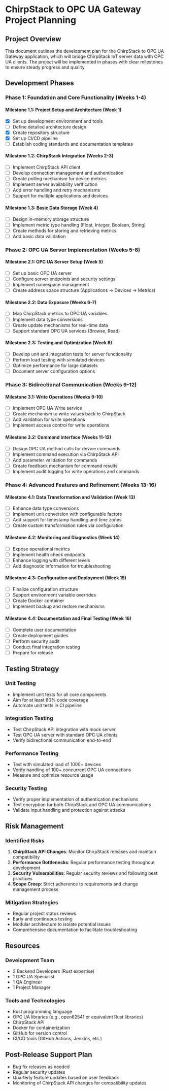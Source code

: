 # ChirpStack to OPC UA Gateway Project Planning

## Project Overview
This document outlines the development plan for the ChirpStack to OPC UA Gateway application, which will bridge ChirpStack IoT server data with OPC UA clients. The project will be implemented in phases with clear milestones to ensure steady progress and quality.

## Development Phases

### Phase 1: Foundation and Core Functionality (Weeks 1-4)

#### Milestone 1.1: Project Setup and Architecture (Week 1)
- [x] Set up development environment and tools
- [ ] Define detailed architecture design
- [x] Create repository structure
- [x] Set up CI/CD pipeline
- [ ] Establish coding standards and documentation templates

#### Milestone 1.2: ChirpStack Integration (Weeks 2-3)
- [ ] Implement ChirpStack API client
- [ ] Develop connection management and authentication
- [ ] Create polling mechanism for device metrics
- [ ] Implement server availability verification
- [ ] Add error handling and retry mechanisms
- [ ] Support for multiple applications and devices

#### Milestone 1.3: Basic Data Storage (Week 4)
- [ ] Design in-memory storage structure
- [ ] Implement metric type handling (Float, Integer, Boolean, String)
- [ ] Create methods for storing and retrieving metrics
- [ ] Add basic data validation

### Phase 2: OPC UA Server Implementation (Weeks 5-8)

#### Milestone 2.1: OPC UA Server Setup (Week 5)
- [ ] Set up basic OPC UA server
- [ ] Configure server endpoints and security settings
- [ ] Implement namespace management
- [ ] Create address space structure (Applications → Devices → Metrics)

#### Milestone 2.2: Data Exposure (Weeks 6-7)
- [ ] Map ChirpStack metrics to OPC UA variables
- [ ] Implement data type conversions
- [ ] Create update mechanisms for real-time data
- [ ] Support standard OPC UA services (Browse, Read)

#### Milestone 2.3: Testing and Optimization (Week 8)
- [ ] Develop unit and integration tests for server functionality
- [ ] Perform load testing with simulated devices
- [ ] Optimize performance for large datasets
- [ ] Document server configuration options

### Phase 3: Bidirectional Communication (Weeks 9-12)

#### Milestone 3.1: Write Operations (Weeks 9-10)
- [ ] Implement OPC UA Write service
- [ ] Create mechanism to write values back to ChirpStack
- [ ] Add validation for write operations
- [ ] Implement access control for write operations

#### Milestone 3.2: Command Interface (Weeks 11-12)
- [ ] Design OPC UA method calls for device commands
- [ ] Implement command execution via ChirpStack API
- [ ] Add parameter validation for commands
- [ ] Create feedback mechanism for command results
- [ ] Implement audit logging for write operations and commands

### Phase 4: Advanced Features and Refinement (Weeks 13-16)

#### Milestone 4.1: Data Transformation and Validation (Week 13)
- [ ] Enhance data type conversions
- [ ] Implement unit conversion with configurable factors
- [ ] Add support for timestamp handling and time zones
- [ ] Create custom transformation rules via configuration

#### Milestone 4.2: Monitoring and Diagnostics (Week 14)
- [ ] Expose operational metrics
- [ ] Implement health check endpoints
- [ ] Enhance logging with different levels
- [ ] Add diagnostic information for troubleshooting

#### Milestone 4.3: Configuration and Deployment (Week 15)
- [ ] Finalize configuration structure
- [ ] Support environment variable overrides
- [ ] Create Docker container
- [ ] Implement backup and restore mechanisms

#### Milestone 4.4: Documentation and Final Testing (Week 16)
- [ ] Complete user documentation
- [ ] Create deployment guides
- [ ] Perform security audit
- [ ] Conduct final integration testing
- [ ] Prepare for release

## Testing Strategy

### Unit Testing
- Implement unit tests for all core components
- Aim for at least 80% code coverage
- Automate unit tests in CI pipeline

### Integration Testing
- Test ChirpStack API integration with mock server
- Test OPC UA server with standard OPC UA clients
- Verify bidirectional communication end-to-end

### Performance Testing
- Test with simulated load of 1000+ devices
- Verify handling of 100+ concurrent OPC UA connections
- Measure and optimize resource usage

### Security Testing
- Verify proper implementation of authentication mechanisms
- Test encryption for both ChirpStack and OPC UA communications
- Validate input handling and protection against attacks

## Risk Management

### Identified Risks
1. **ChirpStack API Changes**: Monitor ChirpStack releases and maintain compatibility
2. **Performance Bottlenecks**: Regular performance testing throughout development
3. **Security Vulnerabilities**: Regular security reviews and following best practices
4. **Scope Creep**: Strict adherence to requirements and change management process

### Mitigation Strategies
- Regular project status reviews
- Early and continuous testing
- Modular architecture to isolate potential issues
- Comprehensive documentation to facilitate troubleshooting

## Resources

### Development Team
- 2 Backend Developers (Rust expertise)
- 1 OPC UA Specialist
- 1 QA Engineer
- 1 Project Manager

### Tools and Technologies
- Rust programming language
- OPC UA libraries (e.g., open62541 or equivalent Rust libraries)
- ChirpStack API
- Docker for containerization
- GitHub for version control
- CI/CD tools (GitHub Actions, Jenkins, etc.)

## Post-Release Support Plan
- Bug fix releases as needed
- Regular security updates
- Quarterly feature updates based on user feedback
- Monitoring of ChirpStack API changes for compatibility updates
